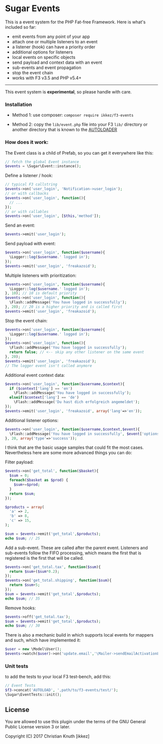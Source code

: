 # Sugar Events 

This is a event system for the PHP Fat-free Framework. Here is what's included so far:

* emit events from any point of your app
* attach one or multiple listeners to an event
* a listener (hook) can have a priority order
* additional options for listeners
* local events on specific objects
* send payload and context data with an event
* sub-events and event propagation
* stop the event chain
* works with F3 v3.5 and PHP v5.4+

---

This event system is **experimental**, so please handle with care.


### Installation


- Method 1: use composer: `composer require ikkez/f3-events`

- Method 2: copy the `lib/event.php` file into your F3 `lib/` directory or another directory that is known to the [AUTOLOADER](https://fatfreeframework.com/quick-reference#AUTOLOAD)


### How does it work:

The Event class is a child of Prefab, so you can get it everywhere like this:

```php
// fetch the global Event instance
$events = \Sugar\Event::instance();
```

Define a listener / hook:

```php
// typical F3 callstring
$events->on('user_login', 'Notification->user_login');
// or with callbacks
$events->on('user_login', function(){
  // ...
});
// or with callables
$events->on('user_login', [$this,'method']); 
```

Send an event:

```php
$events->emit('user_login');
```

Send payload with event:

```php
$events->on('user_login', function($username){
  \Logger::log($username.' logged in');
});
$events->emit('user_login', 'freakazoid');
```

Multiple listeners with prioritization:

```php
$events->on('user_login', function($username){
  \Logger::log($username.' logged in');
}, 10); // 10 is default priority
$events->on('user_login', function(){
  \Flash::addMessage('You have logged in successfully');
}, 20); // 20 is a higher priority and is called first
$events->emit('user_login', 'freakazoid');
```

Stop the event chain:

```php
$events->on('user_login', function($username){
  \Logger::log($username.' logged in');
});
$events->on('user_login', function(){
  \Flash::addMessage('You have logged in successfully');
  return false; // <-- skip any other listener on the same event
}, 20);
$events->emit('user_login', 'freakazoid');
// The logger event isn't called anymore
```

Additional event context data:

```php
$events->on('user_login', function($username,$context){
  if ($context['lang'] == 'en')
    \Flash::addMessage('You have logged in successfully');
  elseif($context['lang'] == 'de')
    \Flash::addMessage('Du hast dich erfolgreich angemeldet');
});
$events->emit('user_login', 'freakazoid', array('lang'=>'en'));
```

Additional listener options:

```php
$events->on('user_login', function($username,$context,$event){
  \Flash::addMessage('You have logged in successfully', $event['options']['type']);
}, 20, array('type'=>'success'));
```

I think that are the basic usage samples that could fit the most cases. Nevertheless here are some more advanced things you can do:


Filter payload:
```php
$events->on('get_total', function($basket){
  $sum = 0;
  foreach($basket as $prod) {
    $sum+=$prod;
  }
  return $sum;
});

$products = array(
  'a' => 2,
  'b' => 8,
  'c' => 15,
);

$sum = $events->emit('get_total',$products);
echo $sum; // 25
```

Add a sub-event. These are called after the parent event. Listeners and sub-events follow the FIFO processing, which means the first that is registered is the first that will be called.

```php
$events->on('get_total.tax', function($sum){
  return $sum+($sum*0.2);
});
$events->on('get_total.shipping', function($sum){
  return $sum+5;
});
$sum = $events->emit('get_total',$products);
echo $sum; // 35
```

Remove hooks:

```php
$events->off('get_total.tax');
$sum = $events->emit('get_total',$products);
echo $sum; // 30
```

There is also a mechanic build in which supports local events for mappers and such, which have implemented it:

```php
$user = new \Model\User();
$events->watch($user)->on('update.email','\Mailer->sendEmailActivationLink');
```


### Unit tests

to add the tests to your local F3 test-bench, add this:

```php
// Event Tests
$f3->concat('AUTOLOAD', ',path/to/f3-events/test/');
\Sugar\EventTests::init();
```


## License

You are allowed to use this plugin under the terms of the GNU General Public License version 3 or later.

Copyright (C) 2017 Christian Knuth [ikkez]
